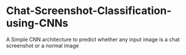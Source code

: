 # Chat-Screenshot-Classification-using-CNNs
A Simple CNN architecture to predict whether any input image is a chat screenshot or a normal image
